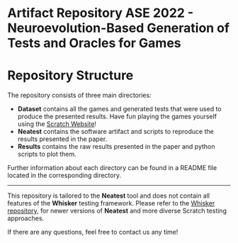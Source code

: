 # Artifact Repository ASE 2022 - Neuroevolution-Based Generation of Tests and Oracles for Games

# Repository Structure

The repository consists of three main directories:

- **Dataset** contains all the games and generated tests that were used to produce the presented results. Have fun
  playing the games yourself using the [Scratch Website](https://scratch.mit.edu)!
- **Neatest** contains the software artifact and scripts to reproduce the results presented in the paper.
- **Results** contains the raw results presented in the paper and python scripts to plot them. 

Further information about each directory can be found in a README file located in the corresponding directory.

---
This repository is tailored to the **Neatest** tool and does not contain all features of the **Whisker** testing framework.
Please refer to the [Whisker repository](https://github.com/se2p/whisker), for newer versions of **Neatest** and more diverse Scratch testing approaches.

If there are any questions, feel free to contact us any time!

